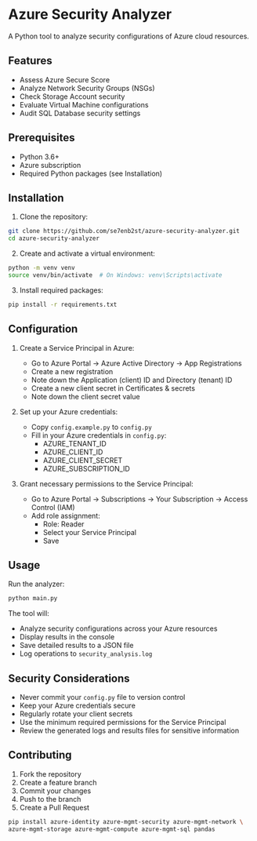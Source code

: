 # Azure Security Analyzer

A Python tool to analyze security configurations of Azure cloud resources.

## Features

- Assess Azure Secure Score
- Analyze Network Security Groups (NSGs)
- Check Storage Account security
- Evaluate Virtual Machine configurations
- Audit SQL Database security settings

## Prerequisites

- Python 3.6+
- Azure subscription
- Required Python packages (see Installation)

## Installation

1. Clone the repository:
```bash
git clone https://github.com/se7enb2st/azure-security-analyzer.git
cd azure-security-analyzer
```

2. Create and activate a virtual environment:
```bash
python -m venv venv
source venv/bin/activate  # On Windows: venv\Scripts\activate
```

3. Install required packages:
```bash
pip install -r requirements.txt
```

## Configuration

1. Create a Service Principal in Azure:
   - Go to Azure Portal → Azure Active Directory → App Registrations
   - Create a new registration
   - Note down the Application (client) ID and Directory (tenant) ID
   - Create a new client secret in Certificates & secrets
   - Note down the client secret value

2. Set up your Azure credentials:
   - Copy `config.example.py` to `config.py`
   - Fill in your Azure credentials in `config.py`:
     - AZURE_TENANT_ID
     - AZURE_CLIENT_ID
     - AZURE_CLIENT_SECRET
     - AZURE_SUBSCRIPTION_ID

3. Grant necessary permissions to the Service Principal:
   - Go to Azure Portal → Subscriptions → Your Subscription → Access Control (IAM)
   - Add role assignment:
     - Role: Reader
     - Select your Service Principal
     - Save

## Usage

Run the analyzer:
```bash
python main.py
```

The tool will:
- Analyze security configurations across your Azure resources
- Display results in the console
- Save detailed results to a JSON file
- Log operations to `security_analysis.log`

## Security Considerations

- Never commit your `config.py` file to version control
- Keep your Azure credentials secure
- Regularly rotate your client secrets
- Use the minimum required permissions for the Service Principal
- Review the generated logs and results files for sensitive information

## Contributing

1. Fork the repository
2. Create a feature branch
3. Commit your changes
4. Push to the branch
5. Create a Pull Request


```bash
pip install azure-identity azure-mgmt-security azure-mgmt-network \
azure-mgmt-storage azure-mgmt-compute azure-mgmt-sql pandas
